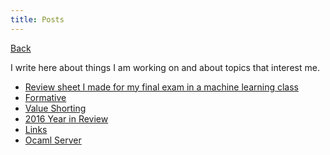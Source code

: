 ```yaml
---  
title: Posts
--- 
```


[Back](/)

I write here about things I am working on and about topics that interest me.

- <a href="ml_final_review.pdf" target="_blank">Review sheet I made for my final exam in a machine learning class</a>
- <a href="formative.html" target="_blank">Formative</a>
- <a href="value-shorting.html" target="_blank">Value Shorting</a>
- <a href="year_in_review_16.html" target="_blank">2016 Year in Review</a>
- <a href="links.html" target="_blank">Links</a>
- <a href="ocaml_server.html" target="_blank">Ocaml Server</a>
